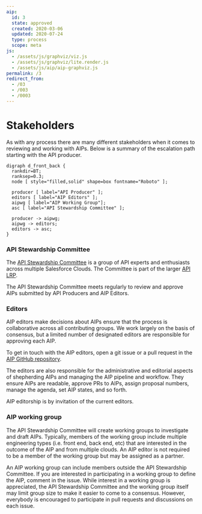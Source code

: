 ```yaml
---
aip:
  id: 3
  state: approved
  created: 2020-03-06
  updated: 2020-07-24
  type: process
  scope: meta
js:
  - /assets/js/graphviz/viz.js
  - /assets/js/graphviz/lite.render.js
  - /assets/js/aip/aip-graphviz.js
permalink: /3
redirect_from:
  - /03
  - /003
  - /0003
---
```


# Stakeholders

As with any process there are many different stakeholders when it comes to
reviewing and working with AIPs. Below is a summary of the escalation path
starting with the API producer.

```graphviz
digraph d_front_back {
  rankdir=BT;
  ranksep=0.3;
  node [ style="filled,solid" shape=box fontname="Roboto" ];

  producer [ label="API Producer" ];
  editors [ label="AIP Editors" ];
  aipwg [ label="AIP Working Group"];
  asc [ label="API Stewardship Committee" ];

  producer -> aipwg;
  aipwg -> editors;
  editors -> asc;
}
```

### API Stewardship Committee

The [API Stewardship Committee][aip-sc] is a group of API experts and
enthusiasts across multiple Salesforce Clouds. The Committee is part of the
larger [API LRP][aip-lrp].

The API Stewardship Committee meets regularly to review and approve AIPs
submitted by API Producers and AIP Editors.

### Editors

AIP editors make decisions about AIPs ensure that the process is collaborative across all contributing groups. We work largely on the basis of consensus, but a limited number of designated editors are responsible for approving each AIP.

To get in touch with the AIP editors, open a git issue or a pull request in the [AIP GitHub repository](https://git.soma.salesforce.com/API-Stewardship/sf.aip.dev).

The editors are also responsible for the administrative and editorial aspects
of shepherding AIPs and managing the AIP pipeline and workflow. They ensure AIPs are readable, approve
PRs to AIPs, assign proposal numbers, manage the agenda, set AIP states, and so
forth.

AIP editorship is by invitation of the current editors.

### AIP working group

The API Stewardship Committee will create working groups to investigate and
draft AIPs. Typically, members of the working group include multiple
engineering types (i.e. front end, back end, etc) that are interested in the
outcome of the AIP and from multiple clouds. An AIP editor is not required to
be a member of the working group but may be assigned as a partner.

An AIP working group can include members outside the API Stewardship Committee. If you are interested in participating in a working group to define the AIP,
comment in the issue. While interest in a working group is appreciated,
the API Stewardship Committee and the working group itself may limit group size to make it easier to come to a consensus. However, everybody is encouraged to participate in pull requests and
discussions on each issue.

<!-- prettier-ignore -->
[aip-sc]: https://confluence.internal.salesforce.com/display/APISTEWARD/API+Stewardship+Home

<!-- prettier-ignore -->
[aip-lrp]: https://docs.google.com/document/d/1EkCWLKPXi85H9-wJsS1Gqo3mcWR6BPFtHPYLCT9D39g/edit#heading=h.jv94keayzqia
[@cfineman]: https://git.soma.salesforce.com/cfineman
[@kelsey-lambert]: https://git.soma.salesforce.com/kelsey-lambert
[@rpolk]: https://git.soma.salesforce.com/rpolk
[@rspremulli]: https://git.soma.salesforce.com/rspremulli
[@rhamilton]: https://git.soma.salesforce.com/rhamilton
